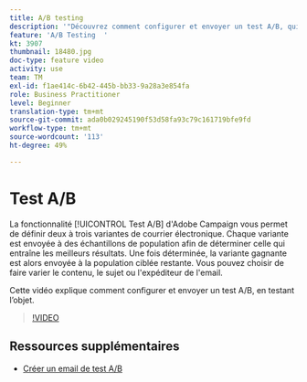 ```yaml
---
title: A/B testing
description: '"Découvrez comment configurer et envoyer un test A/B, qui teste l’objet. "'
feature: 'A/B Testing  '
kt: 3907
thumbnail: 18480.jpg
doc-type: feature video
activity: use
team: TM
exl-id: f1ae414c-6b42-445b-bb33-9a28a3e854fa
role: Business Practitioner
level: Beginner
translation-type: tm+mt
source-git-commit: ada0b029245190f53d58fa93c79c161719bfe9fd
workflow-type: tm+mt
source-wordcount: '113'
ht-degree: 49%

---
```


# Test A/B

La fonctionnalité [!UICONTROL Test A/B] d&#39;Adobe Campaign vous permet de définir deux à trois variantes de courrier électronique. Chaque variante est envoyée à des échantillons de population afin de déterminer celle qui entraîne les meilleurs résultats. Une fois déterminée, la variante gagnante est alors envoyée à la population ciblée restante. Vous pouvez choisir de faire varier le contenu, le sujet ou l&#39;expéditeur de l&#39;email.

Cette vidéo explique comment configurer et envoyer un test A/B, en testant l’objet.

>[!VIDEO](https://video.tv.adobe.com/v/18480?quality=12)

## Ressources supplémentaires

* [Créer un email de test A/B](https://docs.adobe.com/help/en/campaign-standard/using/communication-channels/email-messages/designing-an-a-b-test-email.html)
